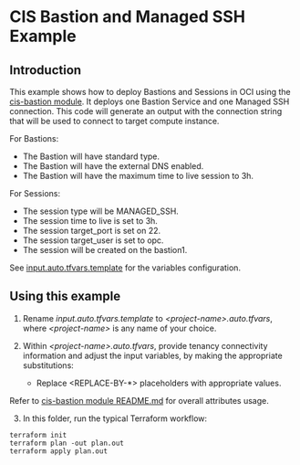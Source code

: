 # CIS Bastion and Managed SSH Example 

## Introduction

This example shows how to deploy Bastions and Sessions in OCI using the [cis-bastion module](../../). It deploys one Bastion Service and one Managed SSH connection.
This code will generate an output with the connection string that will be used to connect to target compute instance.


For Bastions:
- The Bastion will have standard type.
- The Bastion will have the external DNS enabled.
- The Bastion will have the maximum time to live session to 3h.

For Sessions:
- The session type will be MANAGED_SSH.
- The session time to live is set to 3h.
- The session target_port is set on 22.
- The session target_user is set to opc.
- The session will be created on the bastion1.

See [input.auto.tfvars.template](./input.auto.tfvars.template) for the variables configuration.

## Using this example
1. Rename *input.auto.tfvars.template* to *\<project-name\>.auto.tfvars*, where *\<project-name\>* is any name of your choice.

2. Within *\<project-name\>.auto.tfvars*, provide tenancy connectivity information and adjust the input variables, by making the appropriate substitutions:
   - Replace \<REPLACE-BY-\*\> placeholders with appropriate values. 
   
Refer to [cis-bastion module README.md](../../README.md) for overall attributes usage.

3. In this folder, run the typical Terraform workflow:
```
terraform init
terraform plan -out plan.out
terraform apply plan.out
```